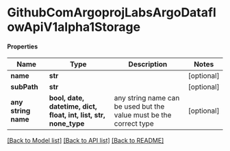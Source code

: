 # GithubComArgoprojLabsArgoDataflowApiV1alpha1Storage

#### Properties
Name | Type | Description | Notes
------------ | ------------- | ------------- | -------------
**name** | **str** |  | [optional] 
**subPath** | **str** |  | [optional] 
**any string name** | **bool, date, datetime, dict, float, int, list, str, none_type** | any string name can be used but the value must be the correct type | [optional]

[[Back to Model list]](../README.md#documentation-for-models) [[Back to API list]](../README.md#documentation-for-api-endpoints) [[Back to README]](../README.md)

